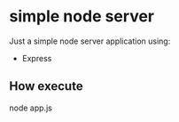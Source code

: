 # simple node server

Just a simple node server application using:

- Express

## How execute

node app.js
